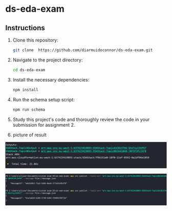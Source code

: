 # ds-eda-exam

## Instructions

1. Clone this repository:
    ```sh
    git clone  https://github.com/diarmuidoconnor/ds-eda-exam.git 
    ```

2. Navigate to the project directory:
    ```sh
    cd ds-eda-exam
    ```

3. Install the necessary dependencies:
    ```sh
    npm install
    ```

4. Run the schema setup script:
    ```sh
    npm run schema
    ```

5. Study this project's code and thoroughly review the code in your submission for assignment 2.


6. picture of result 

![Result Screenshot](./pic1.png)

![Result Screenshot 2](./pc2.png)

